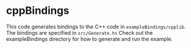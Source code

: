 # cppBindings
This code generates bindings to the C++ code in `exampleBindings/cpplib`.
The bindings are specified in `src/Generate.hs`
Check out the exampleBindings directory for how to generate and run the example.
